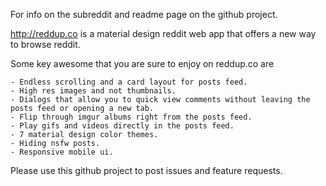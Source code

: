 For info on the subreddit and readme page on the github project.

http://reddup.co is a material design reddit web app that offers a new way to browse reddit.

Some key awesome that you are sure to enjoy on reddup.co are

	- Endless scrolling and a card layout for posts feed.
	- High res images and not thumbnails.
	- Dialogs that allow you to quick view comments without leaving the posts feed or opening a new tab.
	- Flip through imgur albums right from the posts feed.
	- Play gifs and videos directly in the posts feed.
	- 7 material design color themes.
	- Hiding nsfw posts.
	- Responsive mobile ui.

Please use this github project to post issues and feature requests.
